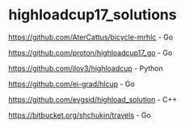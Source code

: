 # highloadcup17_solutions

https://github.com/AterCattus/bicycle-mrhlc - Go

https://github.com/proton/highloadcup17_go - Go

https://github.com/ilov3/highloadcup - Python

https://github.com/ei-grad/hlcup - Go

https://github.com/evgsid/highload_solution - C++

https://bitbucket.org/shchukin/travels - Go
